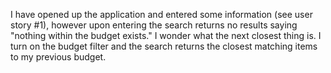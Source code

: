 I have opened up the application and entered some information (see user story #1), however upon entering the search returns no results saying "nothing within the budget exists." I wonder what the next closest thing is. I turn on the budget filter and the search returns the closest matching items to my previous budget.
